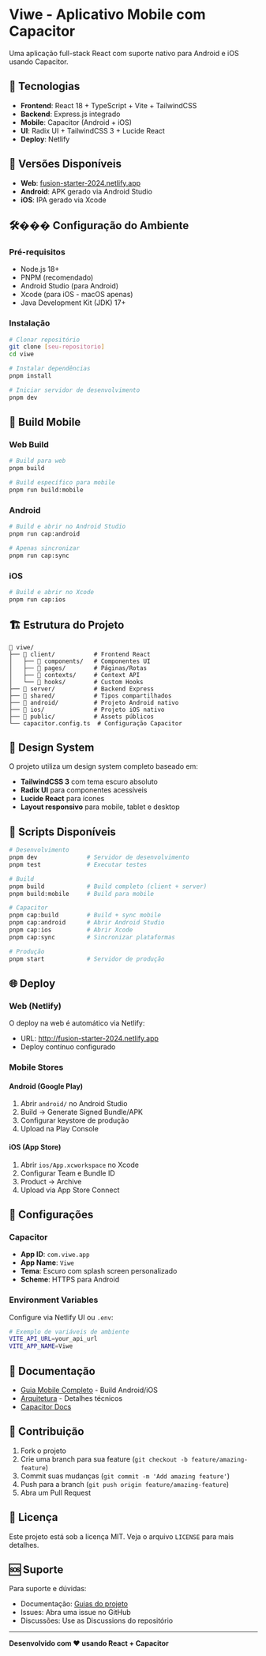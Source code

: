# Viwe - Aplicativo Mobile com Capacitor

Uma aplicação full-stack React com suporte nativo para Android e iOS usando Capacitor.

## 🚀 Tecnologias

- **Frontend**: React 18 + TypeScript + Vite + TailwindCSS
- **Backend**: Express.js integrado
- **Mobile**: Capacitor (Android + iOS)
- **UI**: Radix UI + TailwindCSS 3 + Lucide React
- **Deploy**: Netlify

## 📱 Versões Disponíveis

- **Web**: [fusion-starter-2024.netlify.app](http://fusion-starter-2024.netlify.app)
- **Android**: APK gerado via Android Studio
- **iOS**: IPA gerado via Xcode

## 🛠��� Configuração do Ambiente

### Pré-requisitos

- Node.js 18+
- PNPM (recomendado)
- Android Studio (para Android)
- Xcode (para iOS - macOS apenas)
- Java Development Kit (JDK) 17+

### Instalação

```bash
# Clonar repositório
git clone [seu-repositorio]
cd viwe

# Instalar dependências
pnpm install

# Iniciar servidor de desenvolvimento
pnpm dev
```

## 📱 Build Mobile

### Web Build
```bash
# Build para web
pnpm build

# Build específico para mobile
pnpm run build:mobile
```

### Android
```bash
# Build e abrir no Android Studio
pnpm run cap:android

# Apenas sincronizar
pnpm run cap:sync
```

### iOS
```bash
# Build e abrir no Xcode
pnpm run cap:ios
```

## 🏗️ Estrutura do Projeto

```
📁 viwe/
├── 📁 client/           # Frontend React
│   ├── 📁 components/   # Componentes UI
│   ├── 📁 pages/        # Páginas/Rotas
│   ├── 📁 contexts/     # Context API
│   └── 📁 hooks/        # Custom Hooks
├── 📁 server/           # Backend Express
├── 📁 shared/           # Tipos compartilhados
├── 📁 android/          # Projeto Android nativo
├── 📁 ios/              # Projeto iOS nativo
├── 📁 public/           # Assets públicos
└── capacitor.config.ts  # Configuração Capacitor
```

## 🎨 Design System

O projeto utiliza um design system completo baseado em:
- **TailwindCSS 3** com tema escuro absoluto
- **Radix UI** para componentes acessíveis
- **Lucide React** para ícones
- **Layout responsivo** para mobile, tablet e desktop

## 🔧 Scripts Disponíveis

```bash
# Desenvolvimento
pnpm dev              # Servidor de desenvolvimento
pnpm test             # Executar testes

# Build
pnpm build            # Build completo (client + server)
pnpm build:mobile     # Build para mobile

# Capacitor
pnpm cap:build        # Build + sync mobile
pnpm cap:android      # Abrir Android Studio
pnpm cap:ios          # Abrir Xcode
pnpm cap:sync         # Sincronizar plataformas

# Produção
pnpm start            # Servidor de produção
```

## 🌐 Deploy

### Web (Netlify)
O deploy na web é automático via Netlify:
- URL: http://fusion-starter-2024.netlify.app
- Deploy contínuo configurado

### Mobile Stores

#### Android (Google Play)
1. Abrir `android/` no Android Studio
2. Build → Generate Signed Bundle/APK
3. Configurar keystore de produção
4. Upload na Play Console

#### iOS (App Store)
1. Abrir `ios/App.xcworkspace` no Xcode
2. Configurar Team e Bundle ID
3. Product → Archive
4. Upload via App Store Connect

## 🔑 Configurações

### Capacitor
- **App ID**: `com.viwe.app`
- **App Name**: `Viwe`
- **Tema**: Escuro com splash screen personalizado
- **Scheme**: HTTPS para Android

### Environment Variables
Configure via Netlify UI ou `.env`:
```bash
# Exemplo de variáveis de ambiente
VITE_API_URL=your_api_url
VITE_APP_NAME=Viwe
```

## 📖 Documentação

- [Guia Mobile Completo](./MOBILE_BUILD_GUIDE.md) - Build Android/iOS
- [Arquitetura](./AGENTS.md) - Detalhes técnicos
- [Capacitor Docs](https://capacitorjs.com/docs)

## 🤝 Contribuição

1. Fork o projeto
2. Crie uma branch para sua feature (`git checkout -b feature/amazing-feature`)
3. Commit suas mudanças (`git commit -m 'Add amazing feature'`)
4. Push para a branch (`git push origin feature/amazing-feature`)
5. Abra um Pull Request

## 📄 Licença

Este projeto está sob a licença MIT. Veja o arquivo `LICENSE` para mais detalhes.

## 🆘 Suporte

Para suporte e dúvidas:
- Documentação: [Guias do projeto](./MOBILE_BUILD_GUIDE.md)
- Issues: Abra uma issue no GitHub
- Discussões: Use as Discussions do repositório

---

**Desenvolvido com ❤️ usando React + Capacitor**
